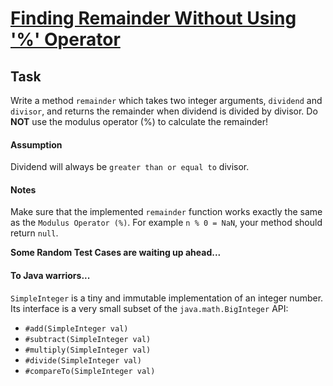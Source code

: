 # [Finding Remainder Without Using '%' Operator](https://www.codewars.com/kata/finding-remainder-without-using-percent-operator "https://www.codewars.com/kata/564f458b4d75e24fc9000041")

## Task

Write a method `remainder` which takes two integer arguments, `dividend` and `divisor`, and returns the remainder when dividend is divided by divisor. Do <b>NOT</b> use the modulus operator (%) to calculate the remainder!

#### Assumption

Dividend will always be `greater than or equal to` divisor.

#### Notes

Make sure that the implemented `remainder` function works exactly the same as the `Modulus Operator (%)`. For example `n % 0 = NaN`, your method should return `null`.

**Some Random Test Cases are waiting up ahead...**

#### To Java warriors...

`SimpleInteger` is a tiny and immutable implementation of an integer number. Its interface is a very small subset of the `java.math.BigInteger` API:

* `#add(SimpleInteger val)`
* `#subtract(SimpleInteger val)`
* `#multiply(SimpleInteger val)`
* `#divide(SimpleInteger val)`
* `#compareTo(SimpleInteger val)`